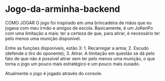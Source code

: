 # Jogo-da-arminha-backend
 COMO JOGAR
O jogo foi inspirado em uma brincadeira de mãos que eu jogava com meu
irmão e amigos de escola. Basicamente, é um JoKenPo com uma limitação a mais: ter a certeza de que, para atirar, é necessário ter pelo menos uma munição disponível.

Entre as funções disponíveis, estão 3:
    1. Recarregar a arma;
    2. Escudo (defende o tiro do oponente);
    3. Atirar.
A limitação em questão se dá pelo fato de que não é possível atirar sem ter pelo menos uma munição, o que torna o jogo um pouco mais estratégico e um pouco mais ousado.

Atualmente o jogo é jogado através do console.
